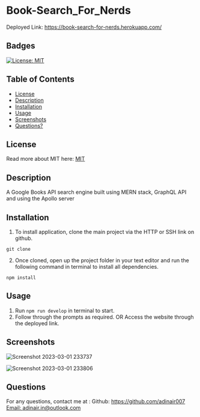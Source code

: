 # Book-Search_For_Nerds


Deployed Link: https://book-search-for-nerds.herokuapp.com/

## Badges
  [![License: MIT](https://img.shields.io/badge/License-MIT-yellow.svg)](https://opensource.org/licenses/MIT)

## Table of Contents
  * [License](#license)
  * [Description](#description)
  * [Installation](#installation)
  * [Usage](#usage)
  * [Screenshots](#screenshots)
  * [Questions?](#questions)

## License
  Read more about MIT here:
  [MIT](https://opensource.org/licenses/MIT)

## Description
 A Google Books API search engine built using MERN stack, GraphQL API and using the Apollo server 

## Installation
  1. To install application, clone the main project via the HTTP or SSH link on github.

```
git clone
```

2. Once cloned, open up the project folder in your text editor and run the following command in terminal to install all dependencies.

```
npm install
```
## Usage
  1. Run `npm run develop` in terminal to start. 
  2. Follow through the prompts as required. 
  OR
  Access the website through the deployed link.
  
## Screenshots

![Screenshot 2023-03-01 233737](https://user-images.githubusercontent.com/112667543/222340907-49a1168a-d8e2-4f48-9813-6fc116b3c533.png)

![Screenshot 2023-03-01 233806](https://user-images.githubusercontent.com/112667543/222340933-731cb601-a5be-4c71-bd94-f28315b731e7.png)


## Questions
  For any questions, contact me at :
    Github: https://github.com/adinair007
    [Email: adinair.in@outlook.com](mailto:adinair.in@outlook.com)
